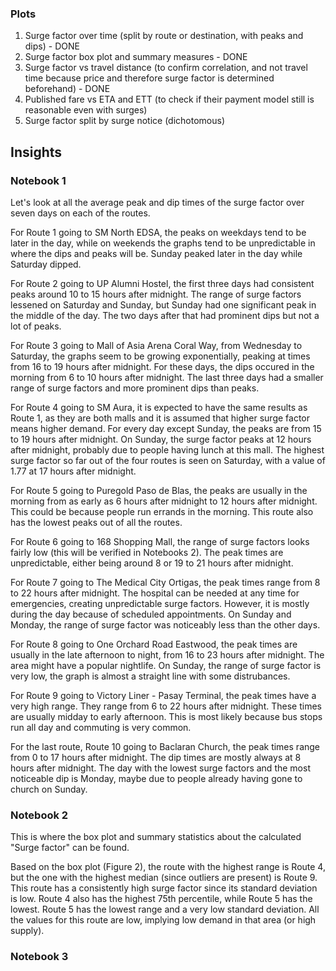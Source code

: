 ### Plots
1. Surge factor over time (split by route or destination, with peaks and dips) - DONE
2. Surge factor box plot and summary measures - DONE
3. Surge factor vs travel distance (to confirm correlation, and not travel time because price and therefore surge factor is determined beforehand) - DONE
4. Published fare vs ETA and ETT (to check if their payment model still is reasonable even with surges)
5. Surge factor split by surge notice (dichotomous)
## Insights
### Notebook 1 
Let's look at all the average peak and dip times of the surge factor over seven days on each of the routes. 

For Route 1 going to SM North EDSA, the peaks on weekdays tend to be later in the day, while on weekends the graphs tend to be unpredictable in where the dips and peaks will be. Sunday peaked later in the day while Saturday dipped.

For Route 2 going to UP Alumni Hostel, the first three days had consistent peaks around 10 to 15 hours after midnight. The range of surge factors lessened on Saturday and Sunday, but Sunday had one significant peak in the middle of the day. The two days after that had prominent dips but not a lot of peaks.

For Route 3 going to Mall of Asia Arena Coral Way, from Wednesday to Saturday, the graphs seem to be growing exponentially, peaking at times from 16 to 19 hours after midnight. For these days, the dips occured in the morning from 6 to 10 hours after midnight. The last three days had a smaller range of surge factors and more prominent dips than peaks.

For Route 4 going to SM Aura, it is expected to have the same results as Route 1, as they are both malls and it is assumed that higher surge factor means higher demand. For every day except Sunday, the peaks are from 15 to 19 hours after midnight. On Sunday, the surge factor peaks at 12 hours after midnight, probably due to people having lunch at this mall. The highest surge factor so far out of the four routes is seen on Saturday, with a value of 1.77 at 17 hours after midnight.

For Route 5 going to Puregold Paso de Blas, the peaks are usually in the morning from as early as 6 hours after midnight to 12 hours after midnight. This could be because people run errands in the morning. This route also has the lowest peaks out of all the routes.

For Route 6 going to 168 Shopping Mall, the range of surge factors looks fairly low (this will be verified in Notebooks 2). The peak times are unpredictable, either being around 8 or 19 to 21 hours after midnight. 

For Route 7 going to The Medical City Ortigas, the peak times range from 8 to 22 hours after midnight. The hospital can be needed at any time for emergencies, creating unpredictable surge factors. However, it is mostly during the day because of scheduled appointments. On Sunday and Monday, the range of surge factor was noticeably less than the other days.

For Route 8 going to One Orchard Road Eastwood, the peak times are usually in the late afternoon to night, from 16 to 23 hours after midnight. The area might have a popular nightlife. On Sunday, the range of surge factor is very low, the graph is almost a straight line with some distrubances.

For Route 9 going to Victory Liner - Pasay Terminal, the peak times have a very high range. They range from 6 to 22 hours after midnight. These times are usually midday to early afternoon. This is most likely because bus stops run all day and commuting is very common.

For the last route, Route 10 going to Baclaran Church, the peak times range from 0 to 17 hours after midnight. The dip times are mostly always at 8 hours after midnight. The day with the lowest surge factors and the most noticeable dip is Monday, maybe due to people already having gone to church on Sunday.

### Notebook 2
This is where the box plot and summary statistics about the calculated "Surge factor" can be found. 

Based on the box plot (Figure 2), the route with the highest range is Route 4, but the one with the highest median (since outliers are present) is Route 9. This route has a consistently high surge factor since its standard deviation is low. Route 4 also has the highest 75th percentile, while Route 5 has the lowest. Route 5 has the lowest range and a very low standard deviation. All the values for this route are low, implying low demand in that area (or high supply). 

### Notebook 3 


